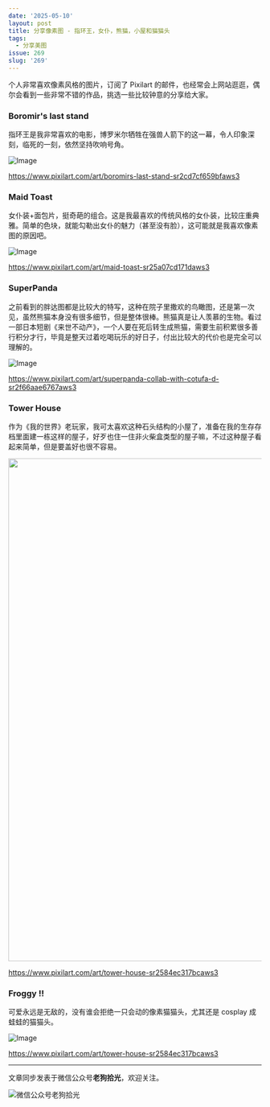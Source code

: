 ```yaml
---
date: '2025-05-10'
layout: post
title: 分享像素图 - 指环王，女仆，熊猫，小屋和猫猫头
tags:
  - 分享美图
issue: 269
slug: '269'
---
```


个人非常喜欢像素风格的图片，订阅了 Pixilart 的邮件，也经常会上网站逛逛，偶尔会看到一些非常不错的作品，挑选一些比较钟意的分享给大家。

### Boromir's last stand

指环王是我非常喜欢的电影，博罗米尔牺牲在强兽人箭下的这一幕，令人印象深刻，临死的一刻，依然坚持吹响号角。

![Image](https://github.com/user-attachments/assets/c4288a2a-b0f2-4b84-8cb6-7280ec19d7a2)

https://www.pixilart.com/art/boromirs-last-stand-sr2cd7cf659bfaws3

### Maid Toast

女仆装+面包片，挺奇葩的组合。这是我最喜欢的传统风格的女仆装，比较庄重典雅。简单的色块，就能勾勒出女仆的魅力（甚至没有脸），这可能就是我喜欢像素图的原因吧。

![Image](https://github.com/user-attachments/assets/3a4d434b-136c-43eb-bd41-9d76cdca97be)

https://www.pixilart.com/art/maid-toast-sr25a07cd171daws3

### SuperPanda

之前看到的胖达图都是比较大的特写，这种在院子里撒欢的鸟瞰图，还是第一次见，虽然熊猫本身没有很多细节，但是整体很棒。熊猫真是让人羡慕的生物。看过一部日本短剧《来世不动产》，一个人要在死后转生成熊猫，需要生前积累很多善行积分才行，毕竟是整天过着吃喝玩乐的好日子，付出比较大的代价也是完全可以理解的。

![Image](https://github.com/user-attachments/assets/71ca871c-e121-435c-bd2a-70ac4decb08d)

https://www.pixilart.com/art/superpanda-collab-with-cotufa-d-sr2f66aae6767aws3

### Tower House

作为《我的世界》老玩家，我可太喜欢这种石头结构的小屋了，准备在我的生存存档里面建一栋这样的屋子，好歹也住一住非火柴盒类型的屋子嘛，不过这种屋子看起来简单，但是要盖好也很不容易。

<img src="https://github.com/user-attachments/assets/c702f647-155d-4fb2-add6-cdc1b3dbf8d1" width="1000" />

https://www.pixilart.com/art/tower-house-sr2584ec317bcaws3

### Froggy !!

可爱永远是无敌的，没有谁会拒绝一只会动的像素猫猫头，尤其还是 cosplay 成蛙蛙的猫猫头。

![Image](https://github.com/user-attachments/assets/30c9aa2a-c228-4c24-831e-11423930f94e)

https://www.pixilart.com/art/tower-house-sr2584ec317bcaws3

---

文章同步发表于微信公众号**老狗拾光**，欢迎关注。

![微信公众号老狗拾光](https://github.com/user-attachments/assets/1a652b8b-7f5b-4879-af52-65e1fe3f7b4d)
